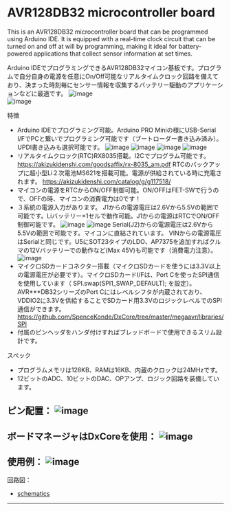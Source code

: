 # AVR128DB32 microcontroller board

This is an AVR128DB32 microcontroller board that can be programmed using Arduino IDE. It is equipped with a real-time clock circuit that can be turned on and off at will by programming, making it ideal for battery-powered applications that collect sensor information at set times.

Arduino IDEでプログラミングできるAVR128DB32マイコン基板です。プログラムで自分自身の電源を任意にOn/Off可能なリアルタイムクロック回路を備えており、決まった時刻毎にセンサー情報を収集するバッテリー駆動のアプリケーションなどに最適です。
![image](image/a01.JPG)  
![image](image/a02.JPG)  

特徴
- Arduino IDEでプログラミング可能。Arduino PRO Miniの様にUSB-Serial I/FでPCと繋いでプログラミング可能です（ブートローダー書き込み済み）。UPDI書き込みも選択可能です。
  ![image](image/t01_FTDI.png) ![image](image/t02_FTDI.png) ![image](image/t03_Serial.png) ![image](image/t04_UPDI.png) 
- リアルタイムクロック(RTC)RX8035搭載。I2Cでプログラム可能です。
  https://akizukidenshi.com/goodsaffix/rx-8035_am.pdf
  RTCのバックアップに超小型Li２次電池MS621を搭載可能。電源が供給されている時に充電されます。
  https://akizukidenshi.com/catalog/g/g117518/
- マイコンの電源をRTCからON/OFF制御可能。ON/OFFはFET-SWで行うので、OFFの時、マイコンの消費電力は0です！
- ３系統の電源入力があります。
  J1からの電源電圧は2.6Vから5.5Vの範囲で可能です。Liバッテリー×1セルで動作可能。J1からの電源はRTCでON/OFF制御可能です。
  ![image](image/p01_J1.png) ![image](image/p02_J1.png)
  Serial(J2)からの電源電圧は2.6Vから5.5Vの範囲で可能です。マイコンに直結されています。
  VINからの電源電圧はSerialと同じです。U5にSOT23タイプのLDO、AP7375を追加すればクルマの12Vバッテリーでの動作など(Max 45V)も可能です（消費電力注意）。
  ![image](image/p03_VIN.png)
- マイクロSDカードコネクター搭載（マイクロSDカードを使うには3.3V以上の電源電圧が必要です）。マイクロSDカードI/Fは、Port Cを使ったSPI通信を使用しています（ SPI.swap(SPI1_SWAP_DEFAULT); を設定）。AVR***DB32シリーズのPort Cにはレベルシフタが内蔵されており、VDDIO2に3.3Vを供給することでSDカード用3.3VのロジックレベルでのSPI通信ができます。
  https://github.com/SpenceKonde/DxCore/tree/master/megaavr/libraries/SPI
- 付属のピンヘッダをハンダ付けすればブレッドボードで使用できるスリム設計です。

スペック
- プログラムメモリは128KB、RAMは16KB、内蔵のクロックは24MHzです。
- 12ビットのADC、10ビットのDAC、OPアンプ、ロジック回路を装備しています。

ピン配置：
![image](image/AVR128DB32.png)  
---
ボードマネージャはDxCoreを使用：
![image](image/ArduinoSettings.png)
---
使用例：
![image](image/a03.JPG) 
---
回路図：
* [schematics](schematics/AVRT_2.pdf)


---
